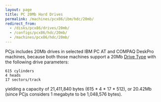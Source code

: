```yaml
---
layout: page
title: PC 20Mb Hard Drives
permalink: /machines/pcx86/ibm/hdc/20mb/
redirect_from:
  - /disks/pcx86/drives/20mb/
  - /configs/pcx86/hdc/20mb/
  - /machines/pcx86/hdc/20mb/
---
```


PCjs includes 20Mb drives in selected IBM PC AT and COMPAQ DeskPro machines,
because both those machines support a 20Mb [Drive Type](../) with the following drive parameters:

    615 cylinders
    4 heads
    17 sectors/track

yielding a capacity of 21,411,840 bytes (615 * 4 * 17 * 512), or 20.42Mb (since PCjs considers 1 megabyte to be 1,048,576 bytes).
